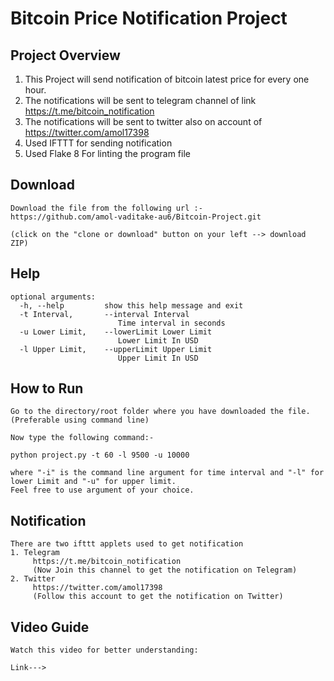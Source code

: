 # Bitcoin Price Notification Project

## Project Overview

1. This Project will send notification of bitcoin latest price for every one hour.
2. The notifications will be sent to telegram channel of link https://t.me/bitcoin_notification
3. The notifications will be sent to twitter also on account of https://twitter.com/amol17398
4. Used IFTTT for sending notification
5. Used Flake 8 For linting the program file

## Download

```
Download the file from the following url :-
https://github.com/amol-vaditake-au6/Bitcoin-Project.git

(click on the "clone or download" button on your left --> download ZIP)
```

## Help

```
optional arguments:
  -h, --help         show this help message and exit
  -t Interval,       --interval Interval
                        Time interval in seconds
  -u Lower Limit,    --lowerLimit Lower Limit
                        Lower Limit In USD
  -l Upper Limit,    --upperLimit Upper Limit
                        Upper Limit In USD
```

## How to Run

```
Go to the directory/root folder where you have downloaded the file.(Preferable using command line)

Now type the following command:-

python project.py -t 60 -l 9500 -u 10000

where "-i" is the command line argument for time interval and "-l" for lower Limit and "-u" for upper limit.
Feel free to use argument of your choice.
```

## Notification

```
There are two ifttt applets used to get notification
1. Telegram
     https://t.me/bitcoin_notification
     (Now Join this channel to get the notification on Telegram)
2. Twitter
     https://twitter.com/amol17398
     (Follow this account to get the notification on Twitter)
```

## Video Guide

```
Watch this video for better understanding:

Link--->

```
